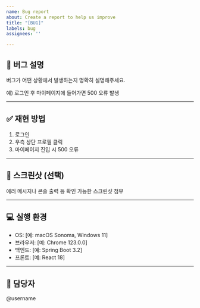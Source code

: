 ```yaml
---
name: Bug report
about: Create a report to help us improve
title: "[BUG]"
labels: bug
assignees: ''

---
```


## 🐛 버그 설명
버그가 어떤 상황에서 발생하는지 명확히 설명해주세요.

예) 로그인 후 마이페이지에 들어가면 500 오류 발생

---

## ✅ 재현 방법
1. 로그인
2. 우측 상단 프로필 클릭
3. 마이페이지 진입 시 500 오류

---

## 📸 스크린샷 (선택)
에러 메시지나 콘솔 출력 등 확인 가능한 스크린샷 첨부

---

## 💻 실행 환경
- OS: [예: macOS Sonoma, Windows 11]
- 브라우저: [예: Chrome 123.0.0]
- 백엔드: [예: Spring Boot 3.2]
- 프론트: [예: React 18]

---

## 🙋 담당자
@username
